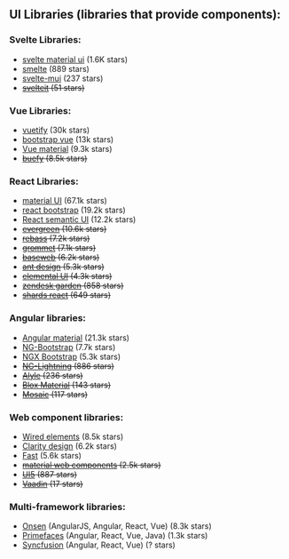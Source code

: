 ## UI Libraries (libraries that provide components):

### Svelte Libraries:

-   [svelte material ui](https://sveltematerialui.com/) (1.6K stars)
-   [smelte](https://smeltejs.com/) (889 stars)
-   [svelte-mui](https://svelte-mui.ibbf.ru/) (237 stars)
-   ~~[svelteit](https://docs.svelteit.dev/) (51 stars)~~

### Vue Libraries:

-   [vuetify](https://vuetifyjs.com/en/) (30k stars)
-   [bootstrap vue](https://bootstrap-vue.org/) (13k stars)
-   [Vue material](https://vuematerial.io/) (9.3k stars)
-   ~~[buefy](https://buefy.org/) (8.5k stars)~~

### React Libraries:

-   [material UI](https://material-ui.com/) (67.1k stars)
-   [react bootstrap](https://react-bootstrap.github.io/) (19.2k stars)
-   [React semantic UI](https://react.semantic-ui.com/) (12.2k stars)
-   ~~[evergreen](https://evergreen.segment.com/) (10.6k stars)~~
-   ~~[rebass](https://rebassjs.org/) (7.2k stars)~~
-   ~~[grommet](https://v2.grommet.io/) (7.1k stars)~~
-   ~~[baseweb](https://baseweb.design/) (6.2k stars)~~
-   ~~[ant design](https://ant.design/) (5.3k stars)~~
-   ~~[elemental UI](http://elemental-ui.com/home) (4.3k stars)~~
-   ~~[zendesk garden](https://garden.zendesk.com/) (858 stars)~~
-   ~~[shards react](https://designrevision.com/docs/shards-react/getting-started) (649 stars)~~

### Angular libraries:

-   [Angular material](https://material.angular.io/) (21.3k stars)
-   [NG-Bootstrap](https://ng-bootstrap.github.io/#/home) (7.7k stars)
-   [NGX Bootstrap](https://valor-softw2are.com/ngx-bootstrap/#/) (5.3k stars)
-   ~~[NG-Lightning](https://ng-lightning.github.io/ng-lightning/#/) (886 stars)~~
-   ~~[Alyle](https://alyle.io/) (236 stars)~~
-   ~~[Blox Material](https://material.src.zone/) (143 stars)~~
-   ~~[Mosaic](https://mosaic.ptsecurity.com/button/overview) (117 stars)~~

### Web component libraries:

-   [Wired elements](https://wiredjs.com/) (8.5k stars)
-   [Clarity design](https://clarity.design/) (6.2k stars)
-   [Fast](https://www.fast.design/) (5.6k stars)
-   ~~[material web components](https://github.com/material-components/material-components-web-components) (2.5k stars)~~
-   ~~[UI5](https://sap.github.io/ui5-webcomponents/) (887 stars)~~
-   ~~[Vaadin](https://vaadin.com/) (17 stars)~~

### Multi-framework libraries:

-   [Onsen](https://onsen.io/) (AngularJS, Angular, React, Vue) (8.3k stars)
-   [Primefaces](https://www.primefaces.org/) (Angular, React, Vue, Java) (1.3k stars)
-   [Syncfusion](https://www.syncfusion.com/) (Angular, React, Vue) (? stars)
